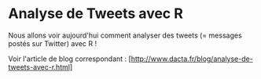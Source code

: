 # Analyse de Tweets avec R

Nous allons voir aujourd'hui comment analyser des tweets (= messages postés sur Twitter) avec R !

Voir l'article de blog correspondant : [http://www.dacta.fr/blog/analyse-de-tweets-avec-r.html]
